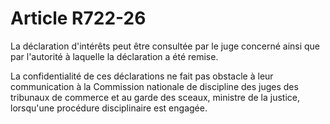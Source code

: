 # Article R722-26

<p>La déclaration d'intérêts peut être consultée par le juge concerné ainsi que par l'autorité à laquelle la déclaration a été remise.</p><p>La confidentialité de ces déclarations ne fait pas obstacle à leur communication à la Commission nationale de discipline des juges des tribunaux de commerce et au garde des sceaux, ministre de la justice, lorsqu'une procédure disciplinaire est engagée.</p>